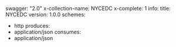 swagger: "2.0"
x-collection-name: NYCEDC
x-complete: 1
info:
  title: NYCEDC
  version: 1.0.0
schemes:
- http
produces:
- application/json
consumes:
- application/json